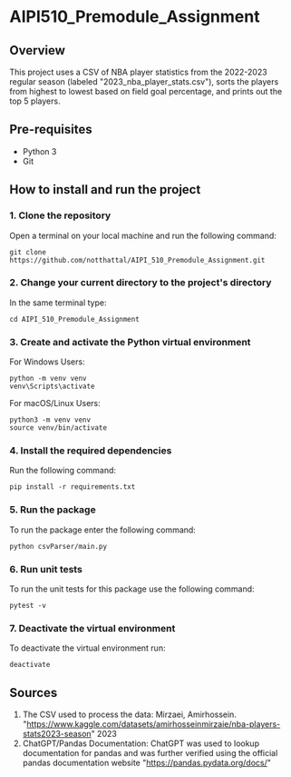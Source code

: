 # AIPI510_Premodule_Assignment
## Overview
This project uses a CSV of NBA player statistics from the 2022-2023 regular season (labeled "2023_nba_player_stats.csv"), sorts the players from highest to lowest based on field goal percentage, and prints out the top 5 players.
## Pre-requisites
 - Python 3
 - Git
## How to install and run the project
### 1. Clone the repository
Open a terminal on your local machine and run the following command:
```
git clone https://github.com/notthattal/AIPI_510_Premodule_Assignment.git
```
 ### 2. Change your current directory to the project's directory
 In the same terminal type:
 ```
 cd AIPI_510_Premodule_Assignment
```
### 3. Create and activate the Python virtual environment
For Windows Users:
```
python -m venv venv
venv\Scripts\activate
```
For macOS/Linux Users:
```
python3 -m venv venv
source venv/bin/activate
```
### 4. Install the required dependencies
Run the following command:
```
pip install -r requirements.txt
```
### 5. Run the package
To run the package enter the following command:
```
python csvParser/main.py
```
### 6. Run unit tests
To run the unit tests for this package use the following command:
```
pytest -v
```
### 7. Deactivate the virtual environment
To deactivate the virtual environment run:
```
deactivate
```
## Sources
1. The CSV used to process the data: Mirzaei, Amirhossein. "https://www.kaggle.com/datasets/amirhosseinmirzaie/nba-players-stats2023-season" 2023
2. ChatGPT/Pandas Documentation: ChatGPT was used to lookup documentation for pandas and was further verified using the official pandas documentation website "https://pandas.pydata.org/docs/"